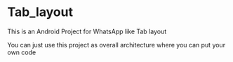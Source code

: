 # Tab_layout
This is an Android Project for WhatsApp like Tab layout

You can just use this project as overall architecture where you can put your own code
